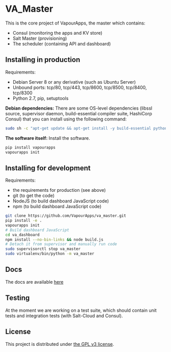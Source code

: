 # VA_Master
This is the core project of VapourApps, the master which contains:
* Consul (monitoring the apps and KV store)
* Salt Master (provisioning)
* The scheduler (containing API and dashboard)

## Installing in production
Requirements:
* Debian Server 8 or any derivative (such as Ubuntu Server)
* Unbound ports: tcp/80, tcp/443, tcp/8600, tcp/8500, tcp/8400, tcp/8300
* Python 2.7, pip, setuptools

**Debian dependencies:** There are some OS-level dependencies (libssl source, supervisor daemon, build-essential compiler suite, HashiCorp Consul) that you can install
using the following command:

```bash
sudo sh -c "apt-get update && apt-get install -y build-essential python-dev libssl-dev libffi-dev libzmq-dev unzip supervisor && curl https://releases.hashicorp.com/consul/0.7.0/consul_0.7.0_linux_amd64.zip > consul.zip && unzip -d /usr/bin -o consul.zip consul"
```

**The software itself:** Install the software.

```bash
pip install vapourapps
vapourapps init
```

## Installing for development
Requirements:
* the requirements for production (see above)
* git (to get the code)
* NodeJS (to build dashboard JavaScript code)
* npm (to build dashboard JavaScript code)

```bash
git clone https://github.com/VapourApps/va_master.git
pip install -e .
vapourapps init
# Build dashboard JavaScript
cd va_dashboard
npm install --no-bin-links && node build.js
# Detach it from supervisor and manually run code
sudo supervisorctl stop va_master
sudo virtualenv/bin/python -m va_master
```

## Docs

The docs are available [here](docs/)

## Testing
At the moment we are working on a test suite, which should contain unit tests and integration tests (with Salt-Cloud and Consul).

## License
This project is distributed under [the GPL v3 license](http://www.gnu.org/licenses/gpl-3.0.en.html).
